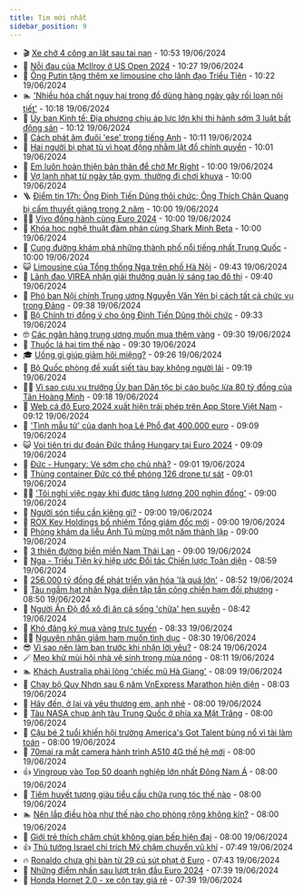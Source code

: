 ```yaml
---
title: Tim mới nhất
sidebar_position: 9
---
```


<!-- vnexpress-tin-moi-nhat:START -->
- 🎬 [Xe chở 4 công an lật sau tai nạn](https://vnexpress.net/xe-cho-4-cong-an-lat-sau-tai-nan-4760278.html) - 10:53 19/06/2024
- 🐎 [Nỗi đau của McIlroy ở US Open 2024](https://vnexpress.net/noi-dau-cua-mcilroy-o-us-open-2024-4760298.html) - 10:27 19/06/2024
- 🦍 [Ông Putin tặng thêm xe limousine cho lãnh đạo Triều Tiên](https://vnexpress.net/ong-putin-tang-them-xe-limousine-cho-lanh-dao-trieu-tien-4760247.html) - 10:22 19/06/2024
- 🏊 [&#39;Nhiều hóa chất nguy hại trong đồ dùng hàng ngày gây rối loạn nội tiết&#39;](https://vnexpress.net/nhieu-hoa-chat-nguy-hai-trong-do-dung-hang-ngay-gay-roi-loan-noi-tiet-4760061.html) - 10:18 19/06/2024
- 🎊 [Ủy ban Kinh tế: Địa phương chịu áp lực lớn khi thi hành sớm 3 luật bất động sản](https://vnexpress.net/uy-ban-kinh-te-dia-phuong-chiu-ap-luc-lon-khi-thi-hanh-som-3-luat-bat-dong-san-4760225.html) - 10:12 19/06/2024
- 🎃 [Cách phát âm đuôi &#39;ese&#39; trong tiếng Anh](https://vnexpress.net/cach-phat-am-duoi-ese-trong-tieng-anh-4760281.html) - 10:11 19/06/2024
- 🧰 [Hai người bị phạt tù vì hoạt động nhằm lật đổ chính quyền](https://vnexpress.net/hai-nguoi-bi-phat-tu-vi-hoat-dong-nham-lat-do-chinh-quyen-4760257.html) - 10:01 19/06/2024
- 🔭 [Em luôn hoàn thiện bản thân để chờ Mr Right](https://vnexpress.net/em-luon-hoan-thien-ban-than-de-cho-mr-right-4760077.html) - 10:00 19/06/2024
- 🫶 [Vợ lạnh nhạt từ ngày tập gym,  thường đi chơi khuya](https://vnexpress.net/vo-lanh-nhat-tu-ngay-tap-gym-thuong-di-choi-khuya-4759980.html) - 10:00 19/06/2024
- 🪜 [Điểm tin 17h: Ông Đinh Tiến Dũng thôi chức; Ông Thích Chân Quang bị cấm thuyết giảng trong 2 năm](https://vnexpress.net/diem-tin-17h-ong-dinh-tien-dung-thoi-chuc-ong-thich-chan-quang-bi-cam-thuyet-giang-trong-2-nam-4760284.html) - 10:00 19/06/2024
- 👨‍🏫 [Vivo đồng hành cùng Euro 2024](https://vnexpress.net/vivo-dong-hanh-cung-euro-2024-4760279.html) - 10:00 19/06/2024
- 🎊 [Khóa học nghệ thuật đàm phán cùng Shark Minh Beta](https://vnexpress.net/khoa-hoc-nghe-thuat-dam-phan-cung-shark-minh-beta-4759717.html) - 10:00 19/06/2024
- 🎊 [Cung đường khám phá những thành phố nổi tiếng nhất Trung Quốc](https://vnexpress.net/cung-duong-kham-pha-nhung-thanh-pho-noi-tieng-nhat-trung-quoc-4759630.html) - 10:00 19/06/2024
- 😺 [Limousine của Tổng thống Nga trên phố Hà Nội](https://vnexpress.net/limousine-cua-tong-thong-nga-tren-pho-ha-noi-4760254.html) - 09:43 19/06/2024
- 🐘 [Lãnh đạo VIREA nhận giải thưởng quản lý sáng tạo đô thị](https://vnexpress.net/lanh-dao-virea-nhan-giai-thuong-quan-ly-sang-tao-do-thi-4760259.html) - 09:40 19/06/2024
- 🌁 [Phó ban Nội chính Trung ương Nguyễn Văn Yên bị cách tất cả chức vụ trong Đảng](https://vnexpress.net/pho-ban-noi-chinh-trung-uong-nguyen-van-yen-bi-cach-tat-ca-chuc-vu-trong-dang-4760175.html) - 09:38 19/06/2024
- 🐲 [Bộ Chính trị đồng ý cho ông Đinh Tiến Dũng thôi chức](https://vnexpress.net/bo-chinh-tri-dong-y-cho-ong-dinh-tien-dung-thoi-chuc-4760043.html) - 09:33 19/06/2024
- 🤓 [Các ngân hàng trung ương muốn mua thêm vàng](https://vnexpress.net/cac-ngan-hang-trung-uong-muon-mua-them-vang-4760141.html) - 09:30 19/06/2024
- 💪 [Thuốc lá hại tim thế nào](https://vnexpress.net/thuoc-la-hai-tim-the-nao-4760035.html) - 09:30 19/06/2024
- 🎓 [Uống gì giúp giảm hôi miệng?](https://vnexpress.net/uong-gi-giup-giam-hoi-mieng-4760126.html) - 09:26 19/06/2024
- 🫣 [Bộ Quốc phòng đề xuất siết tàu bay không người lái](https://vnexpress.net/bo-quoc-phong-de-xuat-siet-tau-bay-khong-nguoi-lai-4760203.html) - 09:19 19/06/2024
- 🧑‍💻 [Vì sao cựu vụ trưởng Ủy ban Dân tộc bị cáo buộc lừa 80 tỷ đồng của Tân Hoàng Minh](https://vnexpress.net/vi-sao-cuu-vu-truong-uy-ban-dan-toc-bi-cao-buoc-lua-80-ty-dong-cua-tan-hoang-minh-4760193.html) - 09:18 19/06/2024
- 🐲 [Web cá độ Euro 2024 xuất hiện trái phép trên App Store Việt Nam](https://vnexpress.net/web-ca-do-euro-2024-xuat-hien-tren-app-store-viet-nam-4760002.html) - 09:12 19/06/2024
- 🌝 [&#39;Tình mẫu tử&#39; của danh họa Lê Phổ đạt 400.000 euro](https://vnexpress.net/tinh-mau-tu-cua-danh-hoa-le-pho-dat-400-000-euro-4759645.html) - 09:09 19/06/2024
- 😺 [Voi tiên tri dự đoán Đức thắng Hungary tại Euro 2024](https://vnexpress.net/voi-tien-tri-du-doan-duc-thang-hungary-tai-euro-2024-4760010.html) - 09:09 19/06/2024
- 🐎 [Đức - Hungary: Vé sớm cho chủ nhà?](https://vnexpress.net/duc-hungary-ve-som-cho-chu-nha-4760236.html) - 09:01 19/06/2024
- 🎡 [Thùng container Đức có thể phóng 126 drone tự sát](https://vnexpress.net/thung-container-duc-co-the-phong-126-drone-tu-sat-4760231.html) - 09:01 19/06/2024
- 👨‍🏫 [&#39;Tôi nghỉ việc ngay khi được tăng lương 200 nghìn đồng&#39;](https://vnexpress.net/toi-nghi-viec-ngay-khi-duoc-tang-luong-200-nghin-dong-4760162.html) - 09:00 19/06/2024
- 🦆 [Người són tiểu cần kiêng gì?](https://vnexpress.net/nguoi-son-tieu-can-kieng-gi-4760154.html) - 09:00 19/06/2024
- 🚦 [ROX Key Holdings bổ nhiệm Tổng giám đốc mới](https://vnexpress.net/rox-key-holdings-bo-nhiem-tong-giam-doc-moi-4760104.html) - 09:00 19/06/2024
- 💫 [Phòng khám da liễu Ánh Tú mừng một năm thành lập](https://vnexpress.net/phong-kham-da-lieu-anh-tu-mung-mot-nam-thanh-lap-4760006.html) - 09:00 19/06/2024
- 🎉 [3 thiên đường biển miền Nam Thái Lan](https://vnexpress.net/3-thien-duong-bien-mien-nam-thai-lan-4757432.html) - 09:00 19/06/2024
- 🌋 [Nga - Triều Tiên ký hiệp ước Đối tác Chiến lược Toàn diện](https://vnexpress.net/nga-trieu-tien-ky-hiep-uoc-doi-tac-chien-luoc-toan-dien-4760209.html) - 08:59 19/06/2024
- 🤖 [256.000 tỷ đồng để phát triển văn hóa &#39;là quá lớn&#39;](https://vnexpress.net/256-000-ty-dong-de-phat-trien-van-hoa-la-qua-lon-4760082.html) - 08:52 19/06/2024
- 🦏 [Tàu ngầm hạt nhân Nga diễn tập tấn công chiến hạm đối phương](https://vnexpress.net/tau-ngam-hat-nhan-nga-dien-tap-tan-cong-chien-ham-doi-phuong-4760173.html) - 08:50 19/06/2024
- 🦩 [Người Ấn Độ đổ xô đi ăn cá sống &#39;chữa&#39; hen suyễn](https://vnexpress.net/nguoi-an-do-do-xo-di-an-ca-song-chua-hen-suyen-4760213.html) - 08:42 19/06/2024
- 👺 [Khó đăng ký mua vàng trực tuyến](https://vnexpress.net/gia-vang-moi-nhat-hom-nay-19-6-4760190.html) - 08:33 19/06/2024
- 🧑‍🏫 [Nguyên nhân giảm ham muốn tình dục](https://vnexpress.net/nguyen-nhan-giam-ham-muon-tinh-duc-4760026.html) - 08:30 19/06/2024
- 😎 [Vì sao nên làm bạn trước khi nhận lời yêu?](https://vnexpress.net/vi-sao-nen-lam-ban-truoc-khi-nhan-loi-yeu-4760226.html) - 08:24 19/06/2024
- 🪄 [Mẹo khử mùi hôi nhà vệ sinh trong mùa nóng](https://vnexpress.net/meo-khu-mui-hoi-nha-ve-sinh-trong-mua-nong-4758288.html) - 08:11 19/06/2024
- 🏊 [Khách Australia phải lòng &#39;chiếc mũ Hà Giang&#39;](https://vnexpress.net/khach-australia-phai-long-chiec-mu-ha-giang-4760145.html) - 08:09 19/06/2024
- 💃 [Chạy bộ Quy Nhơn sau 6 năm VnExpress Marathon hiện diện](https://vnexpress.net/chay-bo-quy-nhon-sau-6-nam-vnexpress-marathon-hien-dien-4759828.html) - 08:03 19/06/2024
- 🦆 [Hãy đến, ở lại và yêu thương em, anh nhé](https://vnexpress.net/hay-den-o-lai-va-yeu-thuong-em-anh-nhe-4759961.html) - 08:00 19/06/2024
- 🎊 [Tàu NASA chụp ảnh tàu Trung Quốc ở phía xa Mặt Trăng](https://vnexpress.net/tau-nasa-chup-anh-tau-trung-quoc-o-phia-xa-mat-trang-4759952.html) - 08:00 19/06/2024
- 👺 [Cậu bé 2 tuổi khiến hội trường America&#39;s Got Talent bùng nổ vì tài làm toán](https://vnexpress.net/cau-be-2-tuoi-khien-hoi-truong-america-s-got-talent-bung-no-vi-tai-lam-toan-4757525.html) - 08:00 19/06/2024
- 🎡 [70mai ra mắt camera hành trình A510 4G thế hệ mới](https://vnexpress.net/70mai-ra-mat-camera-hanh-trinh-a510-4g-the-he-moi-4760191.html) - 08:00 19/06/2024
- 👍 [Vingroup vào Top 50 doanh nghiệp lớn nhất Đông Nam Á](https://vnexpress.net/vingroup-vao-top-50-doanh-nghiep-lon-nhat-dong-nam-a-4760174.html) - 08:00 19/06/2024
- 🐎 [Tiêm huyết tương giàu tiểu cầu chữa rụng tóc thế nào](https://vnexpress.net/tiem-huyet-tuong-giau-tieu-cau-chua-rung-toc-the-nao-4760155.html) - 08:00 19/06/2024
- 🏊 [Nên lắp điều hòa như thế nào cho phòng rộng không kín?](https://vnexpress.net/nen-lap-dieu-hoa-nhu-the-nao-cho-phong-rong-khong-kin-4759419.html) - 08:00 19/06/2024
- 🦩 [Giới trẻ thích chăm chút không gian bếp hiện đại](https://vnexpress.net/gioi-tre-thich-cham-chut-khong-gian-bep-hien-dai-4758411.html) - 08:00 19/06/2024
- 👍 [Thủ tướng Israel chỉ trích Mỹ chậm chuyển vũ khí](https://vnexpress.net/thu-tuong-israel-chi-trich-my-cham-chuyen-vu-khi-4760129.html) - 07:49 19/06/2024
- 🔥 [Ronaldo chưa ghi bàn từ 29 cú sút phạt ở Euro](https://vnexpress.net/ronaldo-chua-ghi-ban-tu-29-cu-sut-phat-o-euro-4760176.html) - 07:43 19/06/2024
- 💄 [Những điểm nhấn sau lượt trận đầu Euro 2024](https://vnexpress.net/nhung-diem-nhan-sau-luot-tran-dau-euro-2024-4760198.html) - 07:39 19/06/2024
- 🤡 [Honda Hornet 2.0 - xe côn tay giá rẻ](https://vnexpress.net/honda-hornet-2-0-xe-con-tay-gia-re-4760071.html) - 07:39 19/06/2024<!-- vnexpress-tin-moi-nhat:END -->
